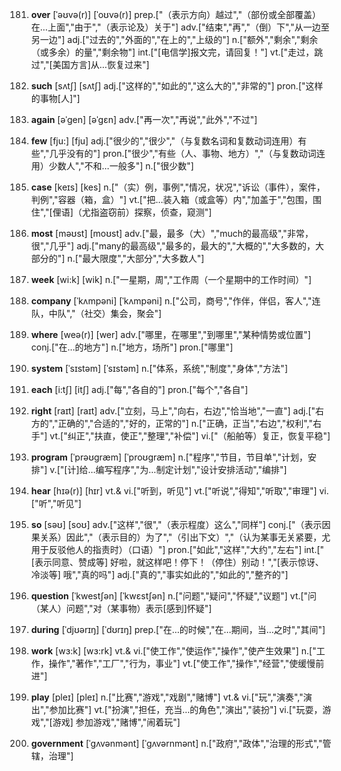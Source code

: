 181. **over**
[ˈəʊvə(r)]  [ˈoʊvə(r)]
prep.["（表示方向）越过","（部份或全部覆盖）在…上面","由于","（表示论及）关于"]  adv.["结束","再","（倒）下","从一边至另一边"]  adj.["过去的","外面的","在上的","上级的"]  n.["额外","剩余","剩余（或多余）的量","剩余物"]  int.["[电信学]报文完，请回复！"]  vt.["走过，跳过","[美国方言]从…恢复过来"]  

182. **such**
[sʌtʃ]  [sʌtʃ]
adj.["这样的","如此的","这么大的","非常的"]  pron.["这样的事物[人]"]  

183. **again**
[əˈgen]  [əˈɡɛn]
adv.["再一次","再说","此外","不过"]  

184. **few**
[fju:]  [fju]
adj.["很少的","很少","（与复数名词和复数动词连用）有些","几乎没有的"]  pron.["很少","有些（人、事物、地方）","（与复数动词连用）少数人","不和…一般多"]  n.["很少数"]  

185. **case**
[keɪs]  [kes]
n.["（实）例，事例","情况，状况","诉讼（事件），案件，判例","容器（箱，盒）"]  vt.["把…装入箱（或盒等）内","加盖于","包围，围住","[俚语]（尤指盗窃前）探察，侦查，窥测"]  

186. **most**
[məʊst]  [moʊst]
adv.["最，最多（大）","much的最高级","非常，很","几乎"]  adj.["many的最高级","最多的，最大的","大概的","大多数的，大部分的"]  n.["最大限度","大部分","大多数人"]  

187. **week**
[wi:k]  [wik]
n.["一星期，周","工作周（一个星期中的工作时间）"]  

188. **company**
[ˈkʌmpəni]  [ˈkʌmpəni]
n.["公司，商号","作伴，伴侣，客人","连队，中队","（社交）集会，聚会"]  

189. **where**
[weə(r)]  [wer]
adv.["哪里，在哪里","到哪里","某种情势或位置"]  conj.["在…的地方"]  n.["地方，场所"]  pron.["哪里"]  

190. **system**
[ˈsɪstəm]  [ˈsɪstəm]
n.["体系，系统","制度","身体","方法"]  

191. **each**
[i:tʃ]  [itʃ]
adj.["每","各自的"]  pron.["每个","各自"]  

192. **right**
[raɪt]  [raɪt]
adv.["立刻，马上","向右，右边","恰当地","一直"]  adj.["右方的","正确的","合适的","好的，正常的"]  n.["正确，正当","右边","权利","右手"]  vt.["纠正","扶直，使正","整理","补偿"]  vi.["（船舶等）复正，恢复平稳"]  

193. **program**
[ˈprəʊgræm]  [ˈproʊgræm]
n.["程序","节目，节目单","计划，安排"]  v.["[计]给…编写程序","为…制定计划","设计安排活动","编排"]  

194. **hear**
[hɪə(r)]  [hɪr]
vt.& vi.["听到，听见"]  vt.["听说","得知","听取","审理"]  vi.["听","听见"]  

195. **so**
[səʊ]  [soʊ]
adv.["这样","很","（表示程度）这么","同样"]  conj.["（表示因果关系）因此","（表示目的）为了","（引出下文）","（认为某事无关紧要，尤用于反驳他人的指责时）（口语）"]  pron.["如此","这样","大约","左右"]  int.["[表示同意、赞成等] 好啦，就这样吧！停下！（停住）别动！","[表示惊讶、冷淡等] 哦","真的吗"]  adj.["真的","事实如此的","如此的","整齐的"]  

196. **question**
[ˈkwestʃən]  [ˈkwɛstʃən]
n.["问题","疑问","怀疑","议题"]  vt.["问（某人）问题","对（某事物）表示[感到]怀疑"]  

197. **during**
[ˈdjʊərɪŋ]  [ˈdʊrɪŋ]
prep.["在…的时候","在…期间，当…之时","其间"]  

198. **work**
[wɜ:k]  [wɜ:rk]
vt.& vi.["使工作","使运作","操作","使产生效果"]  n.["工作，操作","著作","工厂","行为，事业"]  vt.["使工作","操作","经营","使缓慢前进"]  

199. **play**
[pleɪ]  [pleɪ]
n.["比赛","游戏","戏剧","赌博"]  vt.& vi.["玩","演奏","演出","参加比赛"]  vt.["扮演","担任，充当…的角色","演出","装扮"]  vi.["玩耍，游戏","[游戏] 参加游戏","赌博","闹着玩"]  

200. **government**
[ˈgʌvənmənt]  [ˈgʌvərnmənt]
n.["政府","政体","治理的形式","管辖，治理"]  

